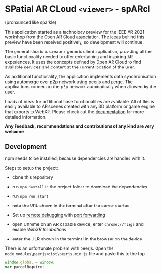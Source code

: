 # SPatial AR CLoud `<viewer>` - spARcl
(pronounced like sparkle)

This application started as a technology preview for the IEEE VR 2021 workshop from the Open AR Cloud association. The ideas behind this preview have been received positively, so development will continue.

The general idea is to create a generic client application, providing all the basic functionality needed to offer entertaining and inspiring AR experiences. It uses the concepts defined by Open AR Cloud to find available services and content at the  current location of the user.

As additional functionality, the application implements data synchronisation using automerge over p2p network using peerjs and perge. The applications connect to the p2p network automatically when allowed by the user.

Loads of ideas for additional base functionalities are available. All of this is easily available to AR scenes created with any 3D platform or game engine that exports to WebXR. Please check out the [documentation](https://openarcloud.github.io/sparcl/) for more detailed information.

**Any Feedback, recommendations and contributions of any kind are very welcome**

## Development

npm needs to be installed, because dependencies are handled with it. 

Steps to setup the project: 
* clone this repository
* run `npm install` in the project folder to download the dependencies
* run `npm run start`
* note the URL shown in the terminal after the server started
* Set up [remote debugging](https://developer.chrome.com/docs/devtools/remote-debugging/) with [port forwarding](https://developer.chrome.com/docs/devtools/remote-debugging/local-server/)

* open Chrome on an AR capable device, enter `chrome://flags` and enable _WebXR Incubations_
* enter the ULR shown in the terminal in the browser on the device 

There is an unfortunate problem with peerjs. Open the `node_modules\peerjs\dist\peerjs.min.js` file and paste this to the top:
```javascript
window.global = window; 
var parcelRequire;
```
